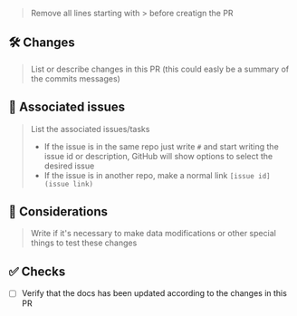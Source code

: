 > Remove all lines starting with > before creatign the PR
## 🛠️ Changes
> List or describe changes in this PR (this could easly be a summary of the commits messages)

## 📝 Associated issues
> List the associated issues/tasks
> - If the issue is in the same repo just write `#` and start writing the issue id or description, GitHub will show options to select the desired issue
> - If the issue is in another repo, make a normal link `[issue id](issue link)`

## 🤔 Considerations
> Write if it's necessary to make data modifications or other special things to test these changes

## ✅ Checks
- [ ] Verify that the docs has been updated according to the changes in this PR